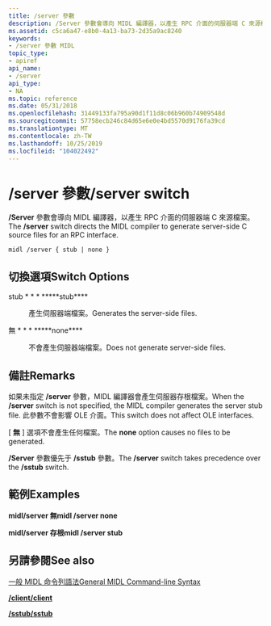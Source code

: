 ```yaml
---
title: /server 參數
description: /Server 參數會導向 MIDL 編譯器，以產生 RPC 介面的伺服器端 C 來源檔案。
ms.assetid: c5ca6a47-e8b0-4a13-ba73-2d35a9ac8240
keywords:
- /server 參數 MIDL
topic_type:
- apiref
api_name:
- /server
api_type:
- NA
ms.topic: reference
ms.date: 05/31/2018
ms.openlocfilehash: 31449133fa795a90d1f11d8c06b960b74909548d
ms.sourcegitcommit: 57758ecb246c84d65e6e0e4bd5570d9176fa39cd
ms.translationtype: MT
ms.contentlocale: zh-TW
ms.lasthandoff: 10/25/2019
ms.locfileid: "104022492"
---
```

# <a name="server-switch"></a><span data-ttu-id="04bc9-104">/server 參數</span><span class="sxs-lookup"><span data-stu-id="04bc9-104">/server switch</span></span>

<span data-ttu-id="04bc9-105">**/Server** 參數會導向 MIDL 編譯器，以產生 RPC 介面的伺服器端 C 來源檔案。</span><span class="sxs-lookup"><span data-stu-id="04bc9-105">The **/server** switch directs the MIDL compiler to generate server-side C source files for an RPC interface.</span></span>

``` syntax
midl /server { stub | none }
```

## <a name="switch-options"></a><span data-ttu-id="04bc9-106">切換選項</span><span class="sxs-lookup"><span data-stu-id="04bc9-106">Switch Options</span></span>

<dl> <dt>

 
</dt> <dd>

<dt>

<span id="stub"></span><span id="STUB"></span>

<span data-ttu-id="04bc9-107"><span id="stub"></span><span id="STUB"></span>stub \* \* \* \*</span><span class="sxs-lookup"><span data-stu-id="04bc9-107"><span id="stub"></span><span id="STUB"></span>\*\*\*\*stub\*\*\*\*</span></span>


</dt> <dd>

<span data-ttu-id="04bc9-108">產生伺服器端檔案。</span><span class="sxs-lookup"><span data-stu-id="04bc9-108">Generates the server-side files.</span></span>

</dd> <dt>

<span id="none"></span><span id="NONE"></span>

<span data-ttu-id="04bc9-109"><span id="none"></span><span id="NONE"></span>無 \* \* \* \*</span><span class="sxs-lookup"><span data-stu-id="04bc9-109"><span id="none"></span><span id="NONE"></span>\*\*\*\*none\*\*\*\*</span></span>


</dt> <dd>

<span data-ttu-id="04bc9-110">不會產生伺服器端檔案。</span><span class="sxs-lookup"><span data-stu-id="04bc9-110">Does not generate server-side files.</span></span>

</dd> </dl> </dd> </dl>

## <a name="remarks"></a><span data-ttu-id="04bc9-111">備註</span><span class="sxs-lookup"><span data-stu-id="04bc9-111">Remarks</span></span>

<span data-ttu-id="04bc9-112">如果未指定 **/server** 參數，MIDL 編譯器會產生伺服器存根檔案。</span><span class="sxs-lookup"><span data-stu-id="04bc9-112">When the **/server** switch is not specified, the MIDL compiler generates the server stub file.</span></span> <span data-ttu-id="04bc9-113">此參數不會影響 OLE 介面。</span><span class="sxs-lookup"><span data-stu-id="04bc9-113">This switch does not affect OLE interfaces.</span></span>

<span data-ttu-id="04bc9-114">[ **無** ] 選項不會產生任何檔案。</span><span class="sxs-lookup"><span data-stu-id="04bc9-114">The **none** option causes no files to be generated.</span></span>

<span data-ttu-id="04bc9-115">**/Server** 參數優先于 **/sstub** 參數。</span><span class="sxs-lookup"><span data-stu-id="04bc9-115">The **/server** switch takes precedence over the **/sstub** switch.</span></span>

## <a name="examples"></a><span data-ttu-id="04bc9-116">範例</span><span class="sxs-lookup"><span data-stu-id="04bc9-116">Examples</span></span>

<span data-ttu-id="04bc9-117">**midl/server 無**</span><span class="sxs-lookup"><span data-stu-id="04bc9-117">**midl /server none**</span></span>

<span data-ttu-id="04bc9-118">**midl/server 存根**</span><span class="sxs-lookup"><span data-stu-id="04bc9-118">**midl /server stub**</span></span>

## <a name="see-also"></a><span data-ttu-id="04bc9-119">另請參閱</span><span class="sxs-lookup"><span data-stu-id="04bc9-119">See also</span></span>

<dl> <dt>

[<span data-ttu-id="04bc9-120">一般 MIDL 命令列語法</span><span class="sxs-lookup"><span data-stu-id="04bc9-120">General MIDL Command-line Syntax</span></span>](general-midl-command-line-syntax.md)
</dt> <dt>

[<span data-ttu-id="04bc9-121">**/client**</span><span class="sxs-lookup"><span data-stu-id="04bc9-121">**/client**</span></span>](-client.md)
</dt> <dt>

[<span data-ttu-id="04bc9-122">**/sstub**</span><span class="sxs-lookup"><span data-stu-id="04bc9-122">**/sstub**</span></span>](-sstub.md)
</dt> </dl>

 

 




